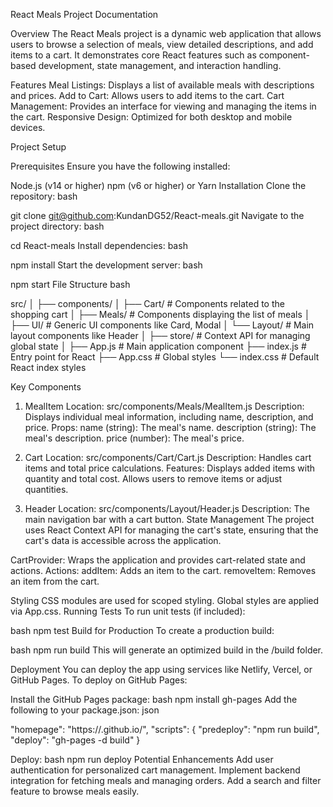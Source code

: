 React Meals Project Documentation

Overview
The React Meals project is a dynamic web application that allows users to browse a selection of meals, view detailed descriptions, and add items to a cart. It demonstrates core React features such as component-based development, state management, and interaction handling.

Features
Meal Listings: Displays a list of available meals with descriptions and prices.
Add to Cart: Allows users to add items to the cart.
Cart Management: Provides an interface for viewing and managing the items in the cart.
Responsive Design: Optimized for both desktop and mobile devices.

Project Setup

Prerequisites
Ensure you have the following installed:

Node.js (v14 or higher)
npm (v6 or higher) or Yarn
Installation
Clone the repository:
bash

git clone git@github.com:KundanDG52/React-meals.git
Navigate to the project directory:
bash

cd React-meals
Install dependencies:
bash

npm install
Start the development server:
bash

npm start
File Structure
bash

src/
│
├── components/
│   ├── Cart/              # Components related to the shopping cart
│   ├── Meals/             # Components displaying the list of meals
│   ├── UI/                # Generic UI components like Card, Modal
│   └── Layout/            # Main layout components like Header
│
├── store/                 # Context API for managing global state
│
├── App.js                 # Main application component
├── index.js               # Entry point for React
├── App.css                # Global styles
└── index.css              # Default React index styles

Key Components
1. MealItem
Location: src/components/Meals/MealItem.js
Description: Displays individual meal information, including name, description, and price.
Props:
name (string): The meal's name.
description (string): The meal's description.
price (number): The meal's price.

2. Cart
Location: src/components/Cart/Cart.js
Description: Handles cart items and total price calculations.
Features:
Displays added items with quantity and total cost.
Allows users to remove items or adjust quantities.

3. Header
Location: src/components/Layout/Header.js
Description: The main navigation bar with a cart button.
State Management
The project uses React Context API for managing the cart's state, ensuring that the cart's data is accessible across the application.

CartProvider: Wraps the application and provides cart-related state and actions.
Actions:
addItem: Adds an item to the cart.
removeItem: Removes an item from the cart.

Styling
CSS modules are used for scoped styling.
Global styles are applied via App.css.
Running Tests
To run unit tests (if included):

bash
npm test
Build for Production
To create a production build:

bash
npm run build
This will generate an optimized build in the /build folder.

Deployment
You can deploy the app using services like Netlify, Vercel, or GitHub Pages. To deploy on GitHub Pages:

Install the GitHub Pages package:
bash
npm install gh-pages
Add the following to your package.json:
json

"homepage": "https://<username>.github.io/<repository-name>",
"scripts": {
  "predeploy": "npm run build",
  "deploy": "gh-pages -d build"
}

Deploy:
bash
npm run deploy
Potential Enhancements
Add user authentication for personalized cart management.
Implement backend integration for fetching meals and managing orders.
Add a search and filter feature to browse meals easily.
